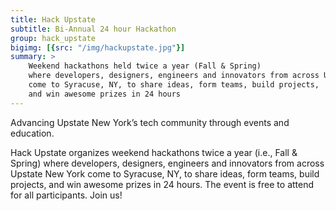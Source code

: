 ```yaml
---
title: Hack Upstate
subtitle: Bi-Annual 24 hour Hackathon
group: hack_upstate
bigimg: [{src: "/img/hackupstate.jpg"}]
summary: >
    Weekend hackathons held twice a year (Fall & Spring) 
    where developers, designers, engineers and innovators from across Upstate New York 
    come to Syracuse, NY, to share ideas, form teams, build projects, 
    and win awesome prizes in 24 hours
---
```


Advancing Upstate New York’s tech community through events and education.

Hack Upstate organizes weekend hackathons twice a year (i.e., Fall & Spring) where developers, designers, engineers and innovators from across Upstate New York come to Syracuse, NY, to share ideas, form teams, build projects, and win awesome prizes in 24 hours. The event is free to attend for all participants. Join us!